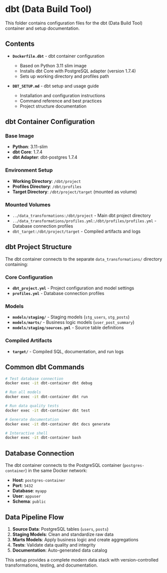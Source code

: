 # dbt (Data Build Tool)

This folder contains configuration files for the dbt (Data Build Tool) container and setup documentation.

## Contents

- **`Dockerfile.dbt`** - dbt container configuration
  - Based on Python 3.11 slim image
  - Installs dbt Core with PostgreSQL adapter (version 1.7.4)
  - Sets up working directory and profiles path
  
- **`DBT_SETUP.md`** - dbt setup and usage guide
  - Installation and configuration instructions
  - Command reference and best practices
  - Project structure documentation

## dbt Container Configuration

### Base Image
- **Python**: 3.11-slim
- **dbt Core**: 1.7.4
- **dbt Adapter**: dbt-postgres 1.7.4

### Environment Setup
- **Working Directory**: `/dbt/project`
- **Profiles Directory**: `/dbt/profiles`
- **Target Directory**: `/dbt/project/target` (mounted as volume)

### Mounted Volumes
- `../data_transformations:/dbt/project` - Main dbt project directory
- `../data_transformations/profiles.yml:/dbt/profiles/profiles.yml` - Database connection profiles
- `dbt_target:/dbt/project/target` - Compiled artifacts and logs

## dbt Project Structure

The dbt container connects to the separate `data_transformations/` directory containing:

### Core Configuration
- **`dbt_project.yml`** - Project configuration and model settings
- **`profiles.yml`** - Database connection profiles

### Models
- **`models/staging/`** - Staging models (`stg_users`, `stg_posts`)
- **`models/marts/`** - Business logic models (`user_post_summary`)
- **`models/staging/sources.yml`** - Source table definitions

### Compiled Artifacts
- **`target/`** - Compiled SQL, documentation, and run logs

## Common dbt Commands

```bash
# Test database connection
docker exec -it dbt-container dbt debug

# Run all models
docker exec -it dbt-container dbt run

# Run data quality tests
docker exec -it dbt-container dbt test

# Generate documentation
docker exec -it dbt-container dbt docs generate

# Interactive shell
docker exec -it dbt-container bash
```

## Database Connection

The dbt container connects to the PostgreSQL container (`postgres-container`) in the same Docker network:

- **Host**: `postgres-container`
- **Port**: `5432`
- **Database**: `myapp`
- **User**: `appuser`
- **Schema**: `public`

## Data Pipeline Flow

1. **Source Data**: PostgreSQL tables (`users`, `posts`)
2. **Staging Models**: Clean and standardize raw data
3. **Marts Models**: Apply business logic and create aggregations
4. **Tests**: Validate data quality and integrity
5. **Documentation**: Auto-generated data catalog

This setup provides a complete modern data stack with version-controlled transformations, testing, and documentation.
